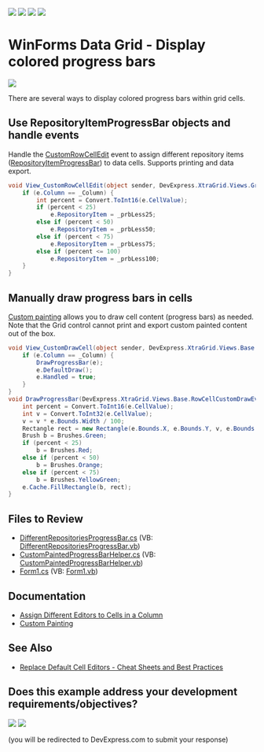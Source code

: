 <!-- default badges list -->
![](https://img.shields.io/endpoint?url=https://codecentral.devexpress.com/api/v1/VersionRange/128632209/23.1.3%2B)
[![](https://img.shields.io/badge/Open_in_DevExpress_Support_Center-FF7200?style=flat-square&logo=DevExpress&logoColor=white)](https://supportcenter.devexpress.com/ticket/details/E3193)
[![](https://img.shields.io/badge/📖_How_to_use_DevExpress_Examples-e9f6fc?style=flat-square)](https://docs.devexpress.com/GeneralInformation/403183)
[![](https://img.shields.io/badge/💬_Leave_Feedback-feecdd?style=flat-square)](#does-this-example-address-your-development-requirementsobjectives)
<!-- default badges end -->

# WinForms Data Grid - Display colored progress bars

![](https://raw.githubusercontent.com/DevExpress-Examples/how-to-use-different-colored-progressbar-in-gridcontrol-e3193/23.1.3%2B/media/winforms-grid-custom-progress-bar.png)

There are several ways to display colored progress bars within grid cells.

## Use RepositoryItemProgressBar objects and handle events

Handle the [CustomRowCellEdit](https://docs.devexpress.com/WindowsForms/DevExpress.XtraGrid.Views.Grid.GridView.CustomRowCellEdit) event to assign different repository items ([RepositoryItemProgressBar](https://docs.devexpress.com/WindowsForms/DevExpress.XtraEditors.Repository.RepositoryItemProgressBar)) to data cells. Supports printing and data export.

```csharp
void View_CustomRowCellEdit(object sender, DevExpress.XtraGrid.Views.Grid.CustomRowCellEditEventArgs e) {
    if (e.Column == _Column) {
        int percent = Convert.ToInt16(e.CellValue);
        if (percent < 25)
            e.RepositoryItem = _prbLess25;
        else if (percent < 50)
            e.RepositoryItem = _prbLess50;
        else if (percent < 75)
            e.RepositoryItem = _prbLess75;
        else if (percent <= 100)
            e.RepositoryItem = _prbLess100;
    }
}
```

## Manually draw progress bars in cells

[Custom painting](https://docs.devexpress.com/WindowsForms/762/controls-and-libraries/data-grid/appearance-and-conditional-formatting/custom-painting/custom-painting-basics) allows you to draw cell content (progress bars) as needed. Note that the Grid control cannot print and export custom painted content out of the box.

```csharp
void View_CustomDrawCell(object sender, DevExpress.XtraGrid.Views.Base.RowCellCustomDrawEventArgs e) {
    if (e.Column == _Column) {
        DrawProgressBar(e);
        e.DefaultDraw();
        e.Handled = true;
    }
}
void DrawProgressBar(DevExpress.XtraGrid.Views.Base.RowCellCustomDrawEventArgs e) {
    int percent = Convert.ToInt16(e.CellValue);
    int v = Convert.ToInt32(e.CellValue);
    v = v * e.Bounds.Width / 100;
    Rectangle rect = new Rectangle(e.Bounds.X, e.Bounds.Y, v, e.Bounds.Height);
    Brush b = Brushes.Green;
    if (percent < 25)
        b = Brushes.Red;
    else if (percent < 50)
        b = Brushes.Orange;
    else if (percent < 75)
        b = Brushes.YellowGreen;
    e.Cache.FillRectangle(b, rect);
}
```

## Files to Review

* [DifferentRepositoriesProgressBar.cs](./CS/ColoredProgressBar/DifferentRepositoriesProgressBar.cs) (VB: [DifferentRepositoriesProgressBar.vb](./VB/ColoredProgressBar/DifferentRepositoriesProgressBar.vb))
* [CustomPaintedProgressBarHelper.cs](./CS/ColoredProgressBar/CustomPaintedProgressBarHelper.cs) (VB: [CustomPaintedProgressBarHelper.vb](./VB/ColoredProgressBar/CustomPaintedProgressBarHelper.vb))
* [Form1.cs](./CS/ColoredProgressBar/Form1.cs) (VB: [Form1.vb](./VB/ColoredProgressBar/Form1.vb))


## Documentation

* [Assign Different Editors to Cells in a Column](https://docs.devexpress.com/WindowsForms/753/controls-and-libraries/data-grid/data-editing-and-validation/modify-and-validate-cell-values#assign-different-editors-to-cells-in-a-column)
* [Custom Painting](https://docs.devexpress.com/WindowsForms/762/controls-and-libraries/data-grid/appearance-and-conditional-formatting/custom-painting/custom-painting-basics)


## See Also

* [Replace Default Cell Editors - Cheat Sheets and Best Practices](https://supportcenter.devexpress.com/ticket/details/t923817/replace-default-cell-editors-winforms-cheat-sheet)
<!-- feedback -->
## Does this example address your development requirements/objectives?

[<img src="https://www.devexpress.com/support/examples/i/yes-button.svg"/>](https://www.devexpress.com/support/examples/survey.xml?utm_source=github&utm_campaign=winforms-grid-display-colored-progress-bars&~~~was_helpful=yes) [<img src="https://www.devexpress.com/support/examples/i/no-button.svg"/>](https://www.devexpress.com/support/examples/survey.xml?utm_source=github&utm_campaign=winforms-grid-display-colored-progress-bars&~~~was_helpful=no)

(you will be redirected to DevExpress.com to submit your response)
<!-- feedback end -->
